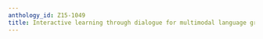 ```yaml
---
anthology_id: Z15-1049
title: Interactive learning through dialogue for multimodal language grounding
---
```

